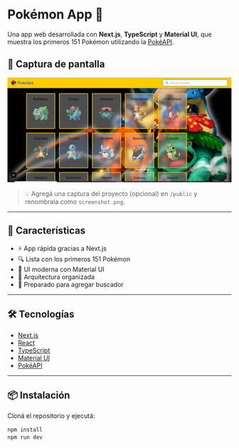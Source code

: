 # Pokémon App 🧢

Una app web desarrollada con **Next.js**, **TypeScript** y **Material UI**, que muestra los primeros 151 Pokémon utilizando la [PokéAPI](https://pokeapi.co/).

## 📸 Captura de pantalla

![Vista previa](public/screenshot.png)

> 💡 Agregá una captura del proyecto (opcional) en `/public` y renombrala como `screenshot.png`.

---

## 🚀 Características

- ⚡ App rápida gracias a Next.js
- 🔍 Lista con los primeros 151 Pokémon
- 🎨 UI moderna con Material UI
- 🧠 Arquitectura organizada
- 🔧 Preparado para agregar buscador

---

## 🛠️ Tecnologías

- [Next.js](https://nextjs.org/)
- [React](https://reactjs.org/)
- [TypeScript](https://www.typescriptlang.org/)
- [Material UI](https://mui.com/)
- [PokéAPI](https://pokeapi.co/)

---

## 📦 Instalación

Cloná el repositorio y ejecutá:

```bash
npm install
npm run dev

